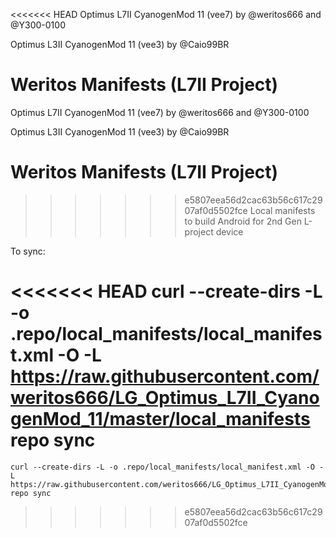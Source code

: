 <<<<<<< HEAD
Optimus L7II CyanogenMod 11 (vee7) by @weritos666 and @Y300-0100

Optimus L3II CyanogenMod 11 (vee3) by @Caio99BR

Weritos Manifests (L7II Project)
=======
Optimus L7II CyanogenMod 11 (vee7)
by @weritos666 and @Y300-0100

Optimus L3II CyanogenMod 11 (vee3)
by @Caio99BR

Weritos Manifests (L7II Project)
========================
>>>>>>> e5807eea56d2cac63b56c617c2907af0d5502fce
Local manifests to build Android for 2nd Gen L-project device

To sync:

<<<<<<< HEAD
curl --create-dirs -L -o .repo/local_manifests/local_manifest.xml -O -L https://raw.githubusercontent.com/weritos666/LG_Optimus_L7II_CyanogenMod_11/master/local_manifests
repo sync
=======
    curl --create-dirs -L -o .repo/local_manifests/local_manifest.xml -O -L https://raw.githubusercontent.com/weritos666/LG_Optimus_L7II_CyanogenMod_11/master/local_manifests
    repo sync
>>>>>>> e5807eea56d2cac63b56c617c2907af0d5502fce
